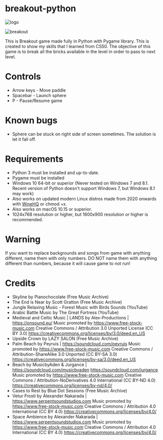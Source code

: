 # breakout-python

![logo](https://github.com/joao003/breakout-python/assets/90219319/a6cd67d1-e913-4c07-9d9c-b724fba3b989)

![breakout](https://github.com/joao003/breakout-python/assets/90219319/14620652-a816-450c-b0e8-ede935625bff)

This is Breakout game made fully in Python with Pygame library. This is created to show my skills that I learned from CS50. The objective of this game is to break all the bricks available in the level in order to pass to next level.

# Controls
* Arrow keys - Move paddle
* Spacebar - Launch sphere
* P - Pause/Resume game

# Known bugs
* Sphere can be stuck on right side of screen sometimes. The solution is let it fall off.

# Requirements
* Python 3 must be installed and up-to-date.
* Pygame must be installed
* Windows 10 64-bit or superior (Never tested on Windows 7 and 8.1. Recent version of Python doesn't support Windows 7, but Windows 8.1 may work)
* Also works on updated modern Linux distros made from 2020 onwards with [WineHQ](http://www.winehq.org) or chmod +x.
* Also works on macOS 10.15 or superior.
* 1024x768 resolution or higher, but 1600x900 resolution or higher is recommended.

# Warning
If you want to replace backgrounds and songs from game with anything different, name them with only numbers. DO NOT name them with anything different than numbers, because it will cause game to not run!

# Credits
* Skyline by Pianochocolate (Free Music Archive)
* The End is Near by Scott Gratton (Free Music Archive)
* Jungle Relaxing Music - Forest Music with Birds Sounds (YouTube)
* Arabic Battle Music by The Great Fortress (YouTube)
* Medieval and Celtic Music | LANDS by Alex-Productions | https://onsound.eu/
  Music promoted by https://www.free-stock-music.com
  Creative Commons / Attribution 3.0 Unported License (CC BY 3.0)
  https://creativecommons.org/licenses/by/3.0/deed.en_US
* Upside Crown by LAZY SALON (Free Music Archive)
* Palm Beach by Peyruis | https://soundcloud.com/peyruis
  Music promoted by https://www.free-stock-music.com
  Creative Commons / Attribution-ShareAlike 3.0 Unported (CC BY-SA 3.0)
  https://creativecommons.org/licenses/by-sa/3.0/deed.en_US
* Beach by MusicbyAden & Jurgance | https://soundcloud.com/musicbyaden
  https://soundcloud.com/jurgance
  Music promoted by https://www.free-stock-music.com
  Creative Commons / Attribution-NoDerivatives 4.0 International (CC BY-ND 4.0)
  https://creativecommons.org/licenses/by-nd/4.0/
* Cases to Rest by Blue Dot Sessions (Free Music Archive)
* Vetur Frosti by Alexander Nakarada | https://www.serpentsoundstudios.com
  Music promoted by https://www.free-stock-music.com
  Creative Commons / Attribution 4.0 International (CC BY 4.0)
  https://creativecommons.org/licenses/by/4.0/
* Space Ambience by Alexander Nakarada | https://www.serpentsoundstudios.com
  Music promoted by https://www.free-stock-music.com
  Creative Commons / Attribution 4.0 International (CC BY 4.0)
  https://creativecommons.org/licenses/by/4.0/
